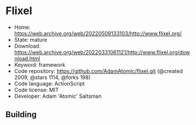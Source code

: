 # Flixel

- Home: https://web.archive.org/web/20220509133103/http://www.flixel.org/
- State: mature
- Download: https://web.archive.org/web/20220331061121/http://www.flixel.org/download.html
- Keyword: framework
- Code repository: https://github.com/AdamAtomic/flixel.git (@created 2009, @stars 1114, @forks 198)
- Code language: ActionScript
- Code license: MIT
- Developer: Adam 'Atomic' Saltsman

## Building
